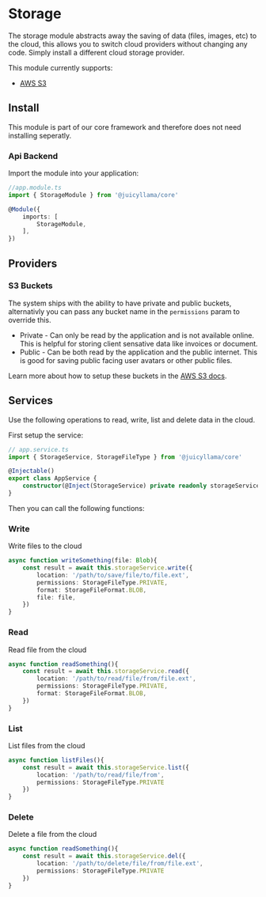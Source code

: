 # Storage

The storage module abstracts away the saving of data (files, images, etc) to the cloud, this allows you to switch cloud providers without changing any code. Simply install a different cloud storage provider.

This module currently supports:

- [AWS S3](../../../apps/aws/modules/s3.md)

## Install

This module is part of our core framework and therefore does not need installing seperatly.

### Api Backend

Import the module into your application:

```ts
//app.module.ts
import { StorageModule } from '@juicyllama/core'

@Module({
	imports: [
		StorageModule,
	],
})
```

## Providers

### S3 Buckets

The system ships with the ability to have private and public buckets, alternativly you can pass any bucket name in the `permissions` param to override this.

- Private - Can only be read by the application and is not available online. This is helpful for storing client sensative data like invoices or document.
- Public - Can be both read by the application and the public internet. This is good for saving public facing user avatars or other public files.

Learn more about how to setup these buckets in the [AWS S3 docs](../../../apps/aws/modules/s3.md).

## Services

Use the following operations to read, write, list and delete data in the cloud.

First setup the service:

```ts
// app.service.ts
import { StorageService, StorageFileType } from '@juicyllama/core'

@Injectable()
export class AppService {
	constructor(@Inject(StorageService) private readonly storageService: StorageService) {}
}
```

Then you can call the following functions:

### Write

Write files to the cloud

```ts
async function writeSomething(file: Blob){
    const result = await this.storageService.write({
        location: '/path/to/save/file/to/file.ext',
		permissions: StorageFileType.PRIVATE,
		format: StorageFileFormat.BLOB,
		file: file,
    })
}
```

### Read

Read file from the cloud

```ts
async function readSomething(){
    const result = await this.storageService.read({
        location: '/path/to/read/file/from/file.ext',
		permissions: StorageFileType.PRIVATE,
		format: StorageFileFormat.BLOB,
    })
}
```

### List

List files from the cloud

```ts
async function listFiles(){
    const result = await this.storageService.list({
        location: '/path/to/read/file/from',
		permissions: StorageFileType.PRIVATE
    })
}
```

### Delete

Delete a file from the cloud

```ts
async function readSomething(){
    const result = await this.storageService.del({
        location: '/path/to/delete/file/from/file.ext',
		permissions: StorageFileType.PRIVATE
    })
}
```
